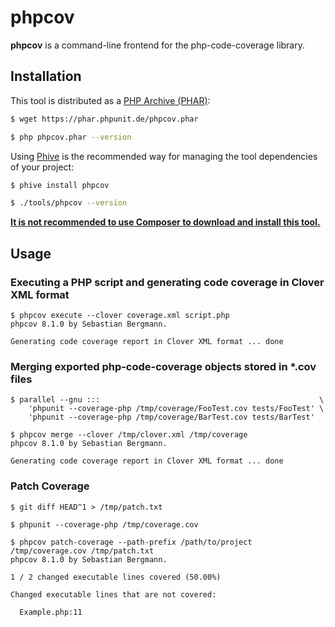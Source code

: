 # phpcov

**phpcov** is a command-line frontend for the php-code-coverage library.

## Installation

This tool is distributed as a [PHP Archive (PHAR)](https://php.net/phar):

```bash
$ wget https://phar.phpunit.de/phpcov.phar

$ php phpcov.phar --version
```

Using [Phive](https://phar.io/) is the recommended way for managing the tool dependencies of your project:

```bash
$ phive install phpcov

$ ./tools/phpcov --version
```

**[It is not recommended to use Composer to download and install this tool.](https://twitter.com/s_bergmann/status/999635212723212288)**

## Usage

### Executing a PHP script and generating code coverage in Clover XML format

    $ phpcov execute --clover coverage.xml script.php
    phpcov 8.1.0 by Sebastian Bergmann.

    Generating code coverage report in Clover XML format ... done

### Merging exported php-code-coverage objects stored in *.cov files

    $ parallel --gnu :::                                                 \
        'phpunit --coverage-php /tmp/coverage/FooTest.cov tests/FooTest' \
        'phpunit --coverage-php /tmp/coverage/BarTest.cov tests/BarTest'

    $ phpcov merge --clover /tmp/clover.xml /tmp/coverage
    phpcov 8.1.0 by Sebastian Bergmann.

    Generating code coverage report in Clover XML format ... done

### Patch Coverage

    $ git diff HEAD^1 > /tmp/patch.txt

    $ phpunit --coverage-php /tmp/coverage.cov

    $ phpcov patch-coverage --path-prefix /path/to/project /tmp/coverage.cov /tmp/patch.txt
    phpcov 8.1.0 by Sebastian Bergmann.

    1 / 2 changed executable lines covered (50.00%)

    Changed executable lines that are not covered:

      Example.php:11
